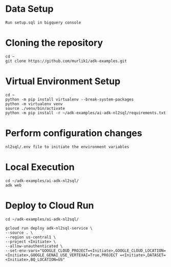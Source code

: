# Data Setup
```
Run setup.sql in bigquery console
```

# Cloning the repository
```
cd ~
git clone https://github.com/murlik1/adk-examples.git
```

# Virtual Environment Setup
```
cd ~ 
python -m pip install virtualenv --break-system-packages
python -m virtualenv venv 
source ./venv/bin/activate
python -m pip install -r ~/adk-examples/ai-adk-nl2sql/requirements.txt
```

# Perform configuration changes
```
nl2sql/.env file to initiate the environment variables
```

# Local Execution
```
cd ~/adk-examples/ai-adk-nl2sql/
adk web
```

# Deploy to Cloud Run
```
cd ~/adk-examples/ai-adk-nl2sql/

gcloud run deploy adk-nl2sql-service \
--source . \
--region us-central1 \
--project <Initiate> \
--allow-unauthenticated \
--set-env-vars="GOOGLE_CLOUD_PROJECT=<Initiate>,GOOGLE_CLOUD_LOCATION=<Initiate>,GOOGLE_GENAI_USE_VERTEXAI=True,PROJECT =<Initiate>,DATASET=<Initiate>,BQ_LOCATION=US"
```